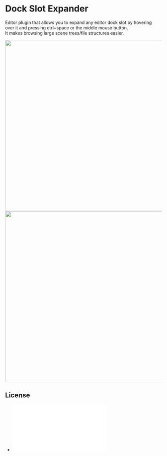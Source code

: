 # Dock Slot Expander
Editor plugin that allows you to expand any editor dock slot by hovering over it and pressing ctrl+space or the middle mouse button.\
It makes browsing large scene trees/file structures easier.

<div><img src="https://github.com/bypell/dock_slot_expander/assets/35241316/a1a06e0d-17cf-4bdd-bab1-43cfa33859e5" height="550px"/></div>
<div><img src="https://github.com/bypell/dock_slot_expander/assets/35241316/89f33ce9-84b0-4244-9d30-636018a7b8cb" height="550px"/></div>

License
---------

- ![License file](addons/dock_slot_expander/LICENSE.md)
